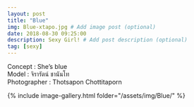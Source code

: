 ```yaml
---
layout: post
title: "Blue"
img: Blue-xtapo.jpg # Add image post (optional)
date: 2018-08-30 09:25:00
description: Sexy Girl! # Add post description (optional)
tag: [sexy]
---
```

Concept : She’s blue  
Model : จิรารัตน์ ชานันโท  
Photographer : Thotsapon Chottitaporn    

{% include image-gallery.html folder="/assets/img/Blue/" %}

